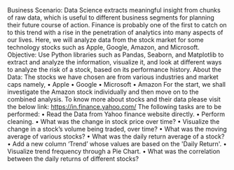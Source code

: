 Business Scenario: Data Science extracts meaningful insight from chunks of raw data, which is 
useful to different business segments for planning their future course of action. Finance is 
probably one of the first to catch on to this trend with a rise in the penetration of analytics into 
many aspects of our lives. Here, we will analyze data from the stock market for some technology 
stocks such as Apple, Google, Amazon, and Microsoft.
Objective: Use Python libraries such as Pandas, Seaborn, and Matplotlib to extract and analyze 
the information, visualize it, and look at different ways to analyze the risk of a stock, based on its 
performance history.
About the Data: The stocks we have chosen are from various industries and market caps namely,
• Apple
• Google
• Microsoft
• Amazon
For the start, we shall investigate the Amazon stock individually and then move on to the 
combined analysis.
To know more about stocks and their data please visit the below link:
https://in.finance.yahoo.com/
The following tasks are to be performed:
• Read the Data from Yahoo finance website directly.
• Perform cleaning.
• What was the change in stock price over time?
• Visualize the change in a stock’s volume being traded, over time?
• What was the moving average of various stocks?
• What was the daily return average of a stock?
• Add a new column ‘Trend’ whose values are based on the 'Daily Return'.
• Visualize trend frequency through a Pie Chart.
• What was the correlation between the daily returns of different stocks?
